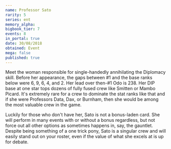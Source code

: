 ```yaml
---
name: Professor Sato
rarity: 5
series: ent
memory_alpha:
bigbook_tier: 7
events: 8
in_portal: true
date: 30/08/2018
obtained: Event
mega: false
published: true
---
```


Meet the woman responsible for single-handedly annihilating the Diplomacy skill. Before her appearance, the gaps between #1 and the base ranks below were 6, 9, 6, 4, and 2. Her lead over then-#1 Odo is 238. Her DIP base at one star tops dozens of fully fused crew like Smitten or Mambo Picard. It's extremely rare for a crew to dominate the stat ranks like that and if she were Professors Data, Dax, or Burnham, then she would be among the most valuable crew in the game.

Luckily for those who don't have her, Sato is not a bonus-laden card. She will perform in many events with or without a bonus regardless, but not force out all other options as sometimes happens in, say, the gauntlet. Despite being something of a one trick pony, Sato is a singular crew and will easily stand out on your roster, even if the value of what she excels at is up for debate.
